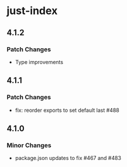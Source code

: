 # just-index

## 4.1.2

### Patch Changes

- Type improvements

## 4.1.1

### Patch Changes

- fix: reorder exports to set default last #488

## 4.1.0

### Minor Changes

- package.json updates to fix #467 and #483
